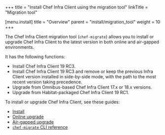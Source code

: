+++
title = "Install Chef Infra Client using the migration tool"
linkTitle = "Migration tool"

[menu.install]
title = "Overview"
parent = "install/migration_tool"
weight = 10
+++

The Chef Infra Client migration tool (`chef-migrate`) allows you to install or upgrade Chef Infra Client to the latest version in both online and air-gapped environments.

It has the following functions:

- Install Chef Infra Client 19 RC3.
- Install Chef Infra Client 19 RC3 and remove or keep the previous Infra Client version installed in side-by-side mode, with the path to the most recent version taking precedence.
- Upgrade from Omnibus-based Chef Infra Client 17.x or 18.x versions.
- Upgrade from Habitat-packaged Chef Infra Client 19 RC1.

To install or upgrade Chef Infra Client, see these guides:

- [Install](install)
- [Online upgrade](upgrade_online)
- [Air-gapped upgrade](upgrade_airgap)
- [`chef-migrate` CLI reference](reference)
